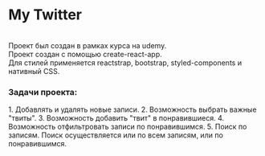 <h1>My Twitter</h1>
<br>
Проект был создан в рамках курса на udemy.<br>
Проект создан с помощью create-react-app.<br>
Для стилей применяется reactstrap, bootstrap, styled-components и нативный CSS.<br>
<h3>Задачи проекта:</h3>
1. Добавлять и удалять новые записи.
2. Возможность выбрать важные "твиты".
3. Возможность добавить "твит" в понравившиеся.
4. Возможность отфильтровать записи по понравившимся. 
5. Поиск по записям. Поиск осуществляется или по всем записям, или по понравившимся.
